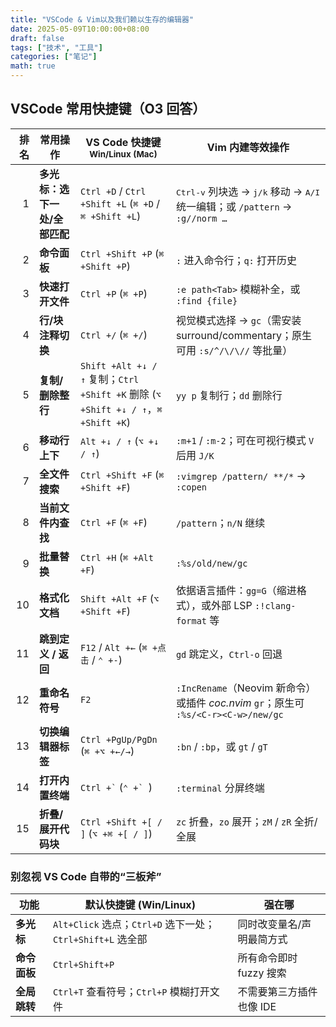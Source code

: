 ```yaml
---
title: "VSCode & Vim以及我们赖以生存的编辑器"
date: 2025-05-09T10:00:00+08:00
draft: false
tags: ["技术", "工具"]
categories: ["笔记"]
math: true
---
```

## VSCode 常用快捷键（O3 回答）

| 排名 | 常用操作              | VS Code 快捷键<sup>Win/Linux (Mac)</sup>                                        | Vim 内建等效操作                                                                                  |
| -: | ----------------- | ---------------------------------------------------------------------------- | ------------------------------------------------------------------------------------------- |
|  1 | **多光标：选下一处/全部匹配** | `Ctrl +D` / `Ctrl +Shift +L` (`⌘ +D` / `⌘ +Shift +L`)                        | <kbd>Ctrl-v</kbd> 列块选 → <kbd>j/k</kbd> 移动 → <kbd>A/I</kbd> 统一编辑；或 `/pattern` → `:g//norm …` |
|  2 | **命令面板**          | `Ctrl +Shift +P` (`⌘ +Shift +P`)                                             | `:` 进入命令行；`q:` 打开历史                                                                         |
|  3 | **快速打开文件**        | `Ctrl +P` (`⌘ +P`)                                                           | `:e path<Tab>` 模糊补全，或 `:find {file}`                                                        |
|  4 | **行/块注释切换**       | `Ctrl +/` (`⌘ +/`)                                                           | 视觉模式选择 → `gc`（需安装 surround/commentary；原生可用 `:s/^/\/\//` 等批量）                                |
|  5 | **复制/删除整行**       | `Shift +Alt +↓ / ↑` 复制；`Ctrl +Shift +K` 删除 (`⌥ +Shift +↓ / ↑`，`⌘ +Shift +K`) | `yy p` 复制行；`dd` 删除行                                                                         |
|  6 | **移动行上下**         | `Alt +↓ / ↑` (`⌥ +↓ / ↑`)                                                    | `:m+1` / `:m-2`；可在可视行模式 `V` 后用 `J/K`                                                        |
|  7 | **全文件搜索**         | `Ctrl +Shift +F` (`⌘ +Shift +F`)                                             | `:vimgrep /pattern/ **/*` → `:copen`                                                        |
|  8 | **当前文件内查找**       | `Ctrl +F` (`⌘ +F`)                                                           | `/pattern`；`n/N` 继续                                                                         |
|  9 | **批量替换**          | `Ctrl +H` (`⌘ +Alt +F`)                                                      | `:%s/old/new/gc`                                                                            |
| 10 | **格式化文档**         | `Shift +Alt +F` (`⌥ +Shift +F`)                                              | 依据语言插件：`gg=G`（缩进格式），或外部 LSP `:!clang-format` 等                                              |
| 11 | **跳到定义 / 返回**     | `F12` / `Alt +←` (`⌘ +点击` / `⌃ +-`)                                          | `gd` 跳定义，`Ctrl-o` 回退                                                                        |
| 12 | **重命名符号**         | `F2`                                                                         | `:IncRename`（Neovim 新命令）或插件 *coc.nvim* `gr`；原生可 `:%s/<C-r><C-w>/new/gc`                     |
| 13 | **切换编辑器标签**       | `Ctrl +PgUp/PgDn` (`⌘ +⌥ +←/→`)                                              | `:bn` / `:bp`，或 `gt` / `gT`                                                                 |
| 14 | **打开内置终端**        | `` Ctrl +` `` (``⌃ +` ``)                                                    | `:terminal` 分屏终端                                                                            |
| 15 | **折叠/展开代码块**      | `Ctrl +Shift +[ / ]` (`⌥ +⌘ +[ / ]`)                                         | `zc` 折叠，`zo` 展开；`zM` / `zR` 全折/全展                                                           |


### 别忽视 VS Code 自带的“三板斧”

| 功能 | 默认快捷键 (Win/Linux) | 强在哪 |
| --- | --- | --- |
| **多光标** | `Alt+Click` 选点；`Ctrl+D` 选下一处；`Ctrl+Shift+L` 选全部 | 同时改变量名/声明最简方式 |
| **命令面板** | `Ctrl+Shift+P` | 所有命令即时 fuzzy 搜索 |
| **全局跳转** | `Ctrl+T` 查看符号；`Ctrl+P` 模糊打开文件 | 不需要第三方插件也像 IDE |

